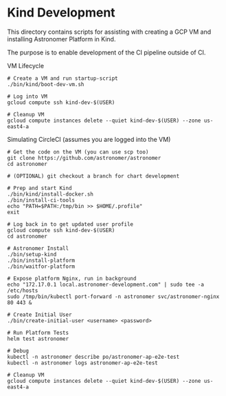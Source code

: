 # Kind Development

This directory contains scripts for assisting
with creating a GCP VM and installing
Astronomer Platform in Kind.

The purpose is to enable development of the
CI pipeline outside of CI.

VM Lifecycle

```shell
# Create a VM and run startup-script
./bin/kind/boot-dev-vm.sh

# Log into VM
gcloud compute ssh kind-dev-$(USER)

# Cleanup VM
gcloud compute instances delete --quiet kind-dev-$(USER) --zone us-east4-a
```

Simulating CircleCI (assumes you are logged into the VM)

```shell
# Get the code on the VM (you can use scp too)
git clone https://github.com/astronomer/astronomer
cd astronomer

# (OPTIONAL) git checkout a branch for chart development

# Prep and start Kind
./bin/kind/install-docker.sh
./bin/install-ci-tools
echo "PATH=$PATH:/tmp/bin >> $HOME/.profile"
exit

# Log back in to get updated user profile
gcloud compute ssh kind-dev-$(USER)
cd astronomer

# Astronomer Install
./bin/setup-kind
./bin/install-platform
./bin/waitfor-platform

# Expose platform Nginx, run in background
echo "172.17.0.1 local.astronomer-development.com" | sudo tee -a /etc/hosts
sudo /tmp/bin/kubectl port-forward -n astronomer svc/astronomer-nginx 80 443 &

# Create Initial User
./bin/create-initial-user <username> <password>

# Run Platform Tests
helm test astronomer

# Debug
kubectl -n astronomer describe po/astronomer-ap-e2e-test
kubectl -n astronomer logs astronomer-ap-e2e-test

# Cleanup VM
gcloud compute instances delete --quiet kind-dev-$(USER) --zone us-east4-a
```

